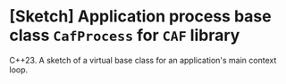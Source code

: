 # [Sketch] Application process base class `CafProcess` for `CAF` library
C++23. A sketch of a virtual base class for an application's main context loop.
